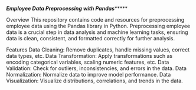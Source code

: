 *************************************************Employee Data Preprocessing with Pandas******************************************************

Overview
This repository contains code and resources for preprocessing employee data using the Pandas library in Python. 
Preprocessing employee data is a crucial step in data analysis and machine learning tasks, ensuring data is clean, 
consistent, and formatted correctly for further analysis.

Features
Data Cleaning: Remove duplicates, handle missing values, correct data types, etc.
Data Transformation: Apply transformations such as encoding categorical variables, scaling numeric features, etc.
Data Validation: Check for outliers, inconsistencies, and errors in the data.
Data Normalization: Normalize data to improve model performance.
Data Visualization: Visualize distributions, correlations, and trends in the data.
